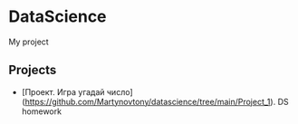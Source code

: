 # DataScience
My project

## Projects
* [Проект. Игра угадай число] (https://github.com/Martynovtony/datascience/tree/main/Project_1). 
DS homework
